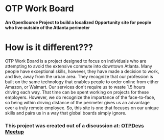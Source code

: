 # OTP Work Board
#### An OpenSource Project to build a localized Opportunity site for people who live outside of the Atlanta perimeter

# How is it different???

OTP Work Board is a project designed to focus on individuals who are attempting to avoid the extensive commute into downtown Atlanta.  Many people have exceptional skills, however, they have made a decision to work, and live, away from the urban area.  They recognize that our profession is built on the same technology that enables people to order online from either Amazon, or Walmart. Our services don't require us to waste 1.5 hours driving each way.  That time can be spent working on projects for these employers.  However, we do recognize the importance of the face-to-face, so being within driving distance of the perimeter gives us an advantage over a truly remote employee.  So, this site is one that focuses on our unique skills and pairs us in a way that global boards simply ignore.

### This project was created out of a discussion at: [OTPDevs Meetup](https://www.meetup.com/OTPdevs)

